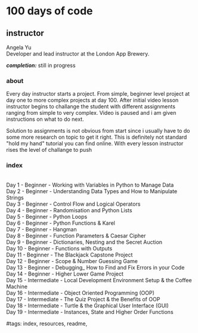 # 100 days of code
## instructor
Angela Yu\
Developer and lead instructor at the London App Brewery.

**_completion:_** still in progress

### about
Every day instructor starts a project. From simple, beginner level project at
day one to more complex projects at day 100. After initial video lesson
instructor begins to challange the student with different assignments ranging
from simple to very complex. Video is paused and i am given instructions on
what to do next.

Solution to assignments is not obvious from start since i usually have to do
some more research on topic to get it right. This is definitely not standard
"hold my hand" tutorial you can find online. With every lesson instructor
rises the level of challange to push 


### index
<br>Day 1 - Beginner - Working with Variables in Python to Manage Data
<br>Day 2 - Beginner - Understanding Data Types and How to Manipulate Strings
<br>Day 3 - Beginner - Control Flow and Logical Operators
<br>Day 4 - Beginner - Randomisation and Python Lists
<br>Day 5 - Beginner - Python Loops
<br>Day 6 - Beginner - Python Functions & Karel
<br>Day 7 - Beginner - Hangman
<br>Day 8 - Beginner - Function Parameters & Caesar Cipher
<br>Day 9 - Beginner - Dictionaries, Nesting and the Secret Auction
<br>Day 10 - Beginner - Functions with Outputs
<br>Day 11 - Beginner - The Blackjack Capstone Project
<br>Day 12 - Beginner - Scope & Number Guessing Game
<br>Day 13 - Beginner - Debugging_ How to Find and Fix Errors in your Code
<br>Day 14 - Beginner - Higher Lower Game Project
<br>Day 15 - Intermediate - Local Development Environment Setup & the Coffee Machine
<br>Day 16 - Intermediate - Object Oriented Programming (OOP)
<br>Day 17 - Intermediate - The Quiz Project & the Benefits of OOP
<br>Day 18 - Intermediate - Turtle & the Graphical User Interface (GUI)
<br>Day 19 - Intermediate - Instances, State and Higher Order Functions
<br>


#tags: index, resources, readme,
